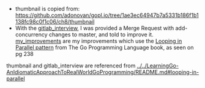 * thumbnail is copied from: https://github.com/adonovan/gopl.io/tree/1ae3ec64947b7a5331b186f1b1138fc98c0f1c06/ch8/thumbnail
* With the [gitlab_interview](./gitlab_interview/), I was provided a Merge Request with add-concurrency changes to master, and told to improve it. [my_improvements](./gitlab_interview/interview-task-161848681002-my-improvements/) are my improvements which use the [Looping in Parallel pattern](../../LearningGo-AnIdiomaticApproachToRealWorldGoProgramming/README.md#looping-in-parallel) from The Go Programming Language book, as seen on pg 238

thumbnail and gitlab_interview are referenced from [../../LearningGo-AnIdiomaticApproachToRealWorldGoProgramming/README.md#looping-in-parallel](../../LearningGo-AnIdiomaticApproachToRealWorldGoProgramming/README.md#looping-in-parallel)

